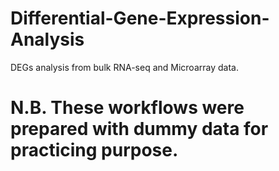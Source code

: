 # Differential-Gene-Expression-Analysis
DEGs analysis from bulk RNA-seq and Microarray data.

# N.B. These workflows were prepared with dummy data for practicing purpose. 
